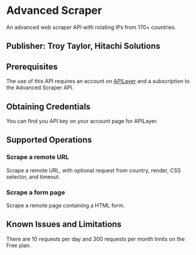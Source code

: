 # Advanced Scraper
An advanced web scraper API with rotating IPs from 170+ countries.

## Publisher: Troy Taylor, Hitachi Solutions

## Prerequisites
The use of this API requires an account on [APILayer](https://apilayer.com/) and a subscription to the Advanced Scraper API.

## Obtaining Credentials
You can find you API key on your account page for APILayer.

## Supported Operations
### Scrape a remote URL
Scrape a remote URL, with optional request from country, render, CSS selector, and timeout.
### Scrape a form page
Scrape a remote page containing a HTML form.

## Known Issues and Limitations
There are 10 requests per day and 300 requests per month limits on the Free plan.
